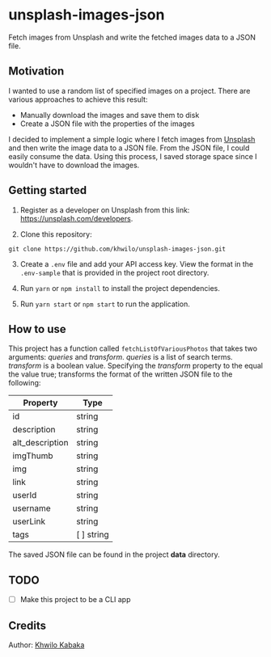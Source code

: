 # unsplash-images-json

Fetch images from Unsplash and write the fetched images data to a JSON file.

## Motivation

I wanted to use a random list of specified images on a project. There are various approaches to achieve this result:

- Manually download the images and save them to disk
- Create a JSON file with the properties of the images

I decided to implement a simple logic where I fetch images from [Unsplash](https://unsplash.com/) and then write the image data to a JSON file. From the JSON file, I could easily consume the data. Using this process, I saved storage space since I wouldn't have to download the images.

## Getting started

1. Register as a developer on Unsplash from this link: <https://unsplash.com/developers>.

2. Clone this repository:

```
git clone https://github.com/khwilo/unsplash-images-json.git
```

3. Create a `.env` file and add your API access key. View the format in the `.env-sample` that is provided in the project root directory.

4. Run `yarn` or `npm install` to install the project dependencies.

5. Run `yarn start` or `npm start` to run the application.

## How to use

This project has a function called `fetchListOfVariousPhotos` that takes two arguments: *queries* and *transform*. *queries* is a list of search terms. *transform* is a boolean value. Specifying the *transform* property to the equal the value true; transforms the format of the written JSON file to the following:

<table>
  <thead>
    <tr>
      <th>Property</th>
      <th>Type</th>
    </tr>
  </thead>
  <tbody>
    <tr>
      <td>id</td>
      <td>string</td>
    </tr>
    <tr>
      <td>description</td>
      <td>string</td>
    </tr>
    <tr>
      <td>alt_description</td>
      <td>string</td>
    </tr>
    <tr>
      <td>imgThumb</td>
      <td>string</td>
    </tr>
    <tr>
      <td>img</td>
      <td>string</td>
    </tr>
    <tr>
      <td>link</td>
      <td>string</td>
    </tr>
    <tr>
      <td>userId</td>
      <td>string</td>
    </tr>
    <tr>
      <td>username</td>
      <td>string</td>
    </tr>
    <tr>
      <td>userLink</td>
      <td>string</td>
    </tr>
    <tr>
      <td>tags</td>
      <td>[ ] string</td>
    </tr>
  </tbody>
</table>


The saved JSON file can be found in the project **data** directory.

## TODO

- [ ] Make this project to be a CLI app

## Credits

Author: [Khwilo Kabaka](https://github.com/khwilo)
